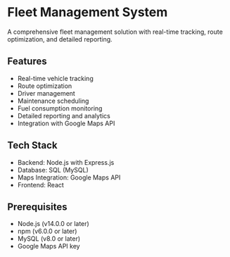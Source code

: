 # Fleet Management System

A comprehensive fleet management solution with real-time tracking, route optimization, and detailed reporting.

## Features

- Real-time vehicle tracking
- Route optimization
- Driver management
- Maintenance scheduling
- Fuel consumption monitoring
- Detailed reporting and analytics
- Integration with Google Maps API

## Tech Stack

- Backend: Node.js with Express.js
- Database: SQL (MySQL)
- Maps Integration: Google Maps API
- Frontend: React

## Prerequisites

- Node.js (v14.0.0 or later)
- npm (v6.0.0 or later)
- MySQL (v8.0 or later)
- Google Maps API key
